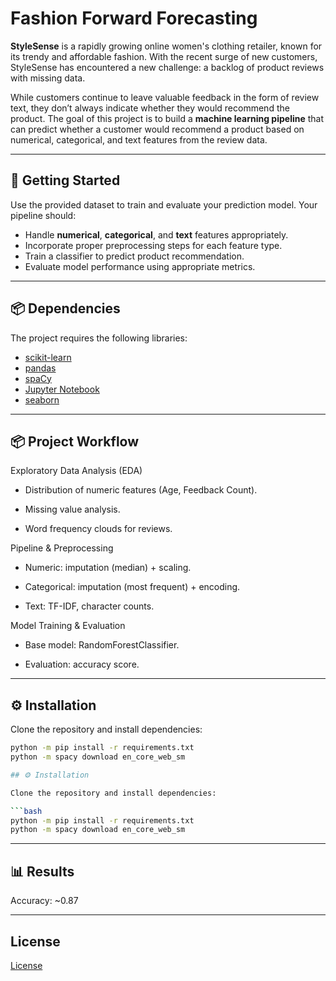# Fashion Forward Forecasting

**StyleSense** is a rapidly growing online women's clothing retailer, known for its trendy and affordable fashion. With the recent surge of new customers, StyleSense has encountered a new challenge: a backlog of product reviews with missing data.  

While customers continue to leave valuable feedback in the form of review text, they don’t always indicate whether they would recommend the product. The goal of this project is to build a **machine learning pipeline** that can predict whether a customer would recommend a product based on numerical, categorical, and text features from the review data.

---

## 🚀 Getting Started

Use the provided dataset to train and evaluate your prediction model. Your pipeline should:

- Handle **numerical**, **categorical**, and **text** features appropriately.  
- Incorporate proper preprocessing steps for each feature type.  
- Train a classifier to predict product recommendation.  
- Evaluate model performance using appropriate metrics.  

---

## 📦 Dependencies

The project requires the following libraries:

- [scikit-learn](https://scikit-learn.org/stable/)  
- [pandas](https://pandas.pydata.org/)  
- [spaCy](https://spacy.io/)  
- [Jupyter Notebook](https://jupyter.org/)
- [seaborn](https://seaborn.pydata.org/installing.html)

---

## 📦 Project Workflow

Exploratory Data Analysis (EDA)

- Distribution of numeric features (Age, Feedback Count).

- Missing value analysis.

- Word frequency clouds for reviews.

Pipeline & Preprocessing

- Numeric: imputation (median) + scaling.

- Categorical: imputation (most frequent) + encoding.

- Text: TF-IDF, character counts.

Model Training & Evaluation

- Base model: RandomForestClassifier.

- Evaluation: accuracy score.

---

## ⚙️ Installation

Clone the repository and install dependencies:

```bash
python -m pip install -r requirements.txt
python -m spacy download en_core_web_sm

## ⚙️ Installation

Clone the repository and install dependencies:

```bash
python -m pip install -r requirements.txt
python -m spacy download en_core_web_sm
```

---

## 📊 Results

Accuracy: ~0.87

---

## License

[License](LICENSE.txt)
